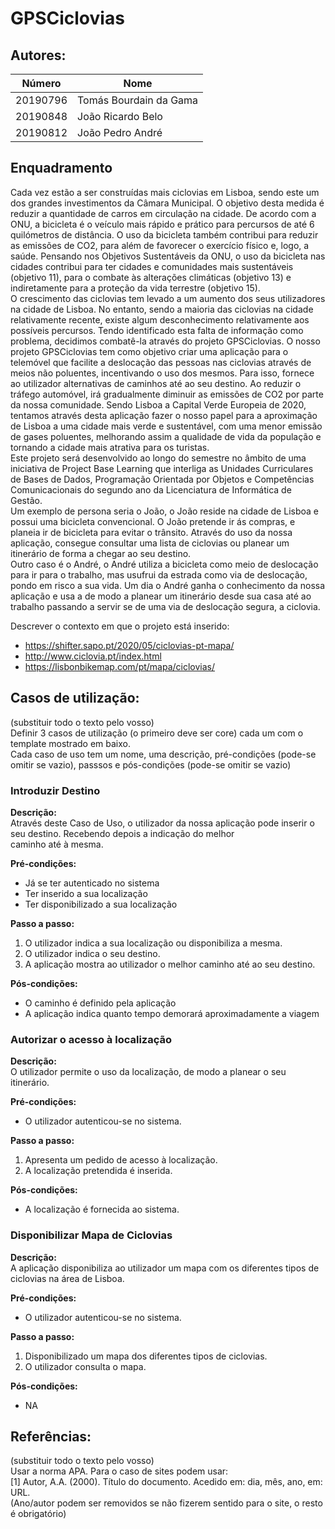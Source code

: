 # GPSCiclovias



## Autores:

| Número | Nome |
|--------|------|
|  20190796  | Tomás Bourdain da Gama |
|  20190848  | João Ricardo Belo |
|  20190812  | João Pedro André |

## Enquadramento
  Cada vez estão a ser construídas mais ciclovias em Lisboa, sendo este um dos grandes investimentos da Câmara Municipal. O objetivo desta medida é reduzir a quantidade de carros em circulação na cidade. De acordo com a ONU, a bicicleta é o veículo mais rápido e prático para percursos de até 6 quilómetros de distância. O uso da bicicleta também contribui para reduzir as emissões de CO2, para além de favorecer o exercício físico e, logo, a saúde. Pensando nos Objetivos Sustentáveis da ONU, o uso da bicicleta nas cidades contribui para ter cidades e comunidades mais sustentáveis (objetivo 11), para o combate às alterações climáticas (objetivo 13) e indiretamente para a proteção da vida terrestre (objetivo 15).\
  O crescimento das ciclovias tem levado a um aumento dos seus utilizadores na cidade de Lisboa. No entanto, sendo a maioria das ciclovias na cidade relativamente recente, existe algum desconhecimento relativamente aos possíveis percursos. Tendo identificado esta falta de informação como problema, decidimos combatê-la através do projeto GPSCiclovias.
  O nosso projeto GPSCiclovias tem como objetivo criar uma aplicação para o telemóvel que facilite a deslocação das pessoas nas ciclovias através de meios não poluentes, incentivando o uso dos mesmos. Para isso, fornece ao utilizador alternativas de caminhos até ao seu destino. Ao reduzir o tráfego automóvel, irá gradualmente diminuir as emissões de CO2 por parte da nossa comunidade. Sendo Lisboa a Capital Verde Europeia de 2020, tentamos através desta aplicação fazer o nosso papel para a aproximação de Lisboa a uma cidade mais verde e sustentável, com uma menor emissão de gases poluentes, melhorando assim a qualidade de vida da população e tornando a cidade mais atrativa para os turistas.\
  Este projeto será desenvolvido ao longo do semestre no âmbito de uma iniciativa de Project Base Learning que interliga as Unidades Curriculares de Bases de Dados, Programação Orientada por Objetos e Competências Comunicacionais do segundo ano da Licenciatura de Informática de Gestão.\
  Um exemplo de persona seria o João, o João reside na cidade de Lisboa e possui uma bicicleta convencional. O João pretende ir ás compras, e planeia ir de bicicleta para evitar o trânsito. Através do uso da nossa aplicação, consegue consultar uma lista de ciclovias ou planear um itinerário de forma a chegar ao seu destino.\
  Outro caso é o André, o André utiliza a bicicleta como meio de deslocação para ir para o trabalho, mas usufrui da estrada como via de deslocação, pondo em risco a sua vida. Um dia o André ganha o conhecimento da nossa aplicação e usa a de modo a planear um itinerário desde sua casa até ao trabalho passando a servir se de uma via de deslocação segura, a ciclovia.
  
Descrever o contexto em que o projeto está inserido:
- https://shifter.sapo.pt/2020/05/ciclovias-pt-mapa/
- http://www.ciclovia.pt/index.html
- https://lisbonbikemap.com/pt/mapa/ciclovias/

## Casos de utilização:
(substituir todo o texto pelo vosso) \
Definir 3 casos de utilização (o primeiro deve ser core) cada um com o template mostrado em baixo. \
Cada caso de uso tem um nome, uma descrição, pré-condições (pode-se omitir se vazio), passsos e pós-condições (pode-se omitir se vazio)

### Introduzir Destino 
**Descrição:** \
 Através deste Caso de Uso, o utilizador da nossa aplicação pode inserir o seu destino. Recebendo depois a indicação do melhor\
caminho até à mesma.

**Pré-condições:**
- Já se ter autenticado no sistema 
- Ter inserido a sua localização
- Ter disponibilizado a sua localização   

**Passo a passo:**
1. O utilizador indica a sua localização ou disponibiliza a mesma.
2. O utilizador indica o seu destino.
3. A aplicação mostra ao utilizador o melhor caminho até ao seu destino.

**Pós-condições:**
- O caminho é definido pela aplicação 
- A aplicação indica quanto tempo demorará aproximadamente a viagem


### Autorizar o acesso à localização
**Descrição:** \
 O utilizador permite o uso da localização, de modo a planear o seu itinerário.

**Pré-condições:**
- O utilizador autenticou-se no sistema.

**Passo a passo:**
1. Apresenta um pedido de acesso à localização.
2. A localização pretendida é inserida.

**Pós-condições:**
- A localização é fornecida ao sistema.

### Disponibilizar Mapa de Ciclovias
**Descrição:** \
A aplicação disponibiliza ao utilizador um mapa com os diferentes tipos de ciclovias na área de Lisboa.

**Pré-condições:**
- O utilizador autenticou-se no sistema. 

**Passo a passo:**
1. Disponibilizado um mapa dos diferentes tipos de ciclovias.
1. O utilizador consulta o mapa.

**Pós-condições:**
- NA


## Referências:
(substituir todo o texto pelo vosso) \
Usar a norma APA. Para o caso de sites podem usar: \
[1] Autor, A.A. (2000). Título do documento. Acedido em: dia, mês, ano, em: URL. \
(Ano/autor podem ser removidos se não fizerem sentido para o site, o resto é obrigatório)
